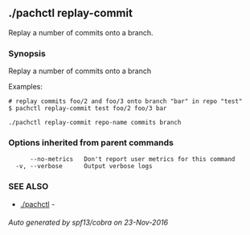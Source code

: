 ## ./pachctl replay-commit

Replay a number of commits onto a branch.

### Synopsis


Replay a number of commits onto a branch

Examples:

	# replay commits foo/2 and foo/3 onto branch "bar" in repo "test"
	$ pachctl replay-commit test foo/2 foo/3 bar


```
./pachctl replay-commit repo-name commits branch
```

### Options inherited from parent commands

```
      --no-metrics   Don't report user metrics for this command
  -v, --verbose      Output verbose logs
```

### SEE ALSO
* [./pachctl](./pachctl.md)	 - 

###### Auto generated by spf13/cobra on 23-Nov-2016
